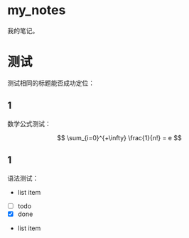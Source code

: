# my_notes

我的笔记。



# 测试

测试相同的标题能否成功定位：

## 1

数学公式测试：

$$
\sum_{i=0}^{+\infty} \frac{1}{n!} = e
$$

## 1

语法测试：

- list item
- [ ] todo
- [x] done
- list item
